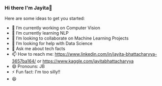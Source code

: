 ### Hi there I'm Jayita👋


Here are some ideas to get you started:

- 🔭 I’m currently working on Computer Vision 
- 🌱 I’m currently learning NLP
- 👯 I’m looking to collaborate on Machine Learning Projects
- 🤔 I’m looking for help with Data Science
- 💬 Ask me about tech facts
- 📫 How to reach me: https://www.linkedin.com/in/jayita-bhattacharyya-3657ba164/ or https://www.kaggle.com/jayitabhattacharyya
- 😄 Pronouns: JB
- ⚡ Fun fact: I'm too silly!! 
- :laughing: 
